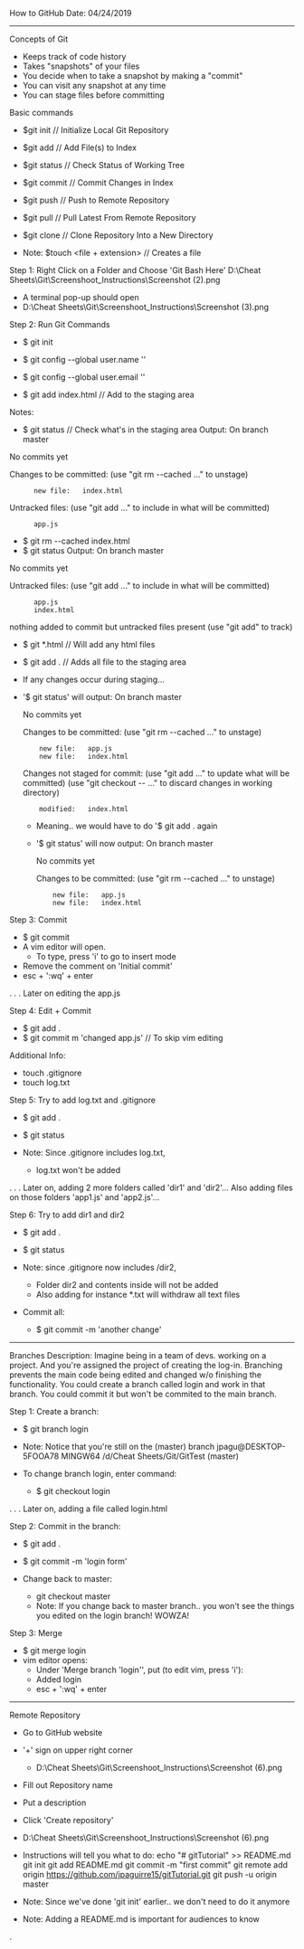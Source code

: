 How to GitHub
Date: 04/24/2019


--------------------------------------------------------------------------------
Concepts of Git
  - Keeps track of code history
  - Takes "snapshots" of your files
  - You decide when to take a snapshot by making a "commit"
  - You can visit any snapshot at any time
  - You can stage files before committing

Basic commands
  - $git init			                    // Initialize Local Git Repository
  - $git add <file>                   // Add File(s) to Index
  - $git status                       // Check Status of Working Tree
  - $git commit                       // Commit Changes in Index
  - $git push                         // Push to Remote Repository
  - $git pull                         // Pull Latest From Remote Repository
  - $git clone                        // Clone Repository Into a New Directory

  - Note: $touch <file + extension>   // Creates a file


Step 1: Right Click on a Folder and Choose 'Git Bash Here'
D:\Cheat Sheets\Git\Screenshoot_Instructions\Screenshot (2).png
  - A terminal pop-up should open
  - D:\Cheat Sheets\Git\Screenshoot_Instructions\Screenshot (3).png

Step 2: Run Git Commands
  - $ git init
  - $ git config --global user.name '<insert name here>'
  - $ git config --global user.email '<insert email here>'

  - $ git add index.html  // Add to the staging area

  Notes:
  - $ git status          // Check what's in the staging area
  Output:
  On branch master

  No commits yet

  Changes to be committed:
    (use "git rm --cached <file>..." to unstage)

          new file:   index.html

  Untracked files:
    (use "git add <file>..." to include in what will be committed)

          app.js


  - $ git rm --cached index.html
  - $ git status
  Output:
  On branch master

  No commits yet

  Untracked files:
    (use "git add <file>..." to include in what will be committed)

          app.js
          index.html

  nothing added to commit but untracked files present (use "git add" to track)

  - $ git *.html   // Will add any html files

  - $ git add .    // Adds all file to the staging area

  - If any changes occur during staging...
  - '$ git status' will output:
    On branch master

    No commits yet

    Changes to be committed:
      (use "git rm --cached <file>..." to unstage)

            new file:   app.js
            new file:   index.html

    Changes not staged for commit:
      (use "git add <file>..." to update what will be committed)
      (use "git checkout -- <file>..." to discard changes in working directory)

            modified:   index.html

    - Meaning.. we would have to do '$ git add .  again
    - '$ git status' will now output:
      On branch master

      No commits yet

      Changes to be committed:
        (use "git rm --cached <file>..." to unstage)

              new file:   app.js
              new file:   index.html

Step 3: Commit
  - $ git commit
  - A vim editor will open.
    - To type, press 'i' to go to insert mode
  - Remove the comment on 'Initial commit'
  - esc + ':wq' + enter


.
.
.
Later on editing the app.js

Step 4: Edit + Commit
  - $ git add .
  - $ git commit m 'changed app.js' // To skip vim editing


Additional Info:
  - touch .gitignore
  - touch log.txt

Step 5: Try to add log.txt and .gitignore
  - $ git add .
  - $ git status

  - Note: Since .gitignore includes log.txt,
    - log.txt won't be added

.
.
.
Later on, adding 2 more folders called 'dir1' and 'dir2'...
Also adding files on those folders 'app1.js' and 'app2.js'...

Step 6: Try to add dir1 and dir2
  - $ git add .
  - $ git status

  - Note: since .gitignore now includes /dir2,
    - Folder dir2 and contents inside will not be added
    - Also adding for instance *.txt will withdraw all text files


  - Commit all:
    - $ git commit -m 'another change'

--------------------------------------------------------------------------------

Branches
Description: Imagine being in a team of devs. working on a project. And you're
             assigned the project of creating the log-in. Branching prevents
             the main code being edited and changed w/o finishing the
             functionality. You could create a branch called login and work in
             that branch. You could commit it but won't be commited to the main
             branch.

Step 1: Create a branch:
  - $ git branch login

  - Note: Notice that you're still on the (master) branch
    jpagu@DESKTOP-5FOOA78 MINGW64 /d/Cheat Sheets/Git/GitTest (master)

  - To change branch login, enter command:
    - $ git checkout login

.
.
.
Later on, adding a file called login.html

Step 2: Commit in the branch:
  - $ git add .
  - $ git commit -m 'login form'

  - Change back to master:
    - git checkout master
    - Note: If you change back to master branch.. you won't see the things you
            edited on the login branch! WOWZA!

Step 3: Merge
  - $ git merge login
  - vim editor opens:
    - Under 'Merge branch 'login'', put (to edit vim, press 'i'):
    - Added login
    - esc + ':wq' + enter

--------------------------------------------------------------------------------

Remote Repository
  - Go to GitHub website
  - '+' sign on upper right corner
    - D:\Cheat Sheets\Git\Screenshoot_Instructions\Screenshot (6).png

  - Fill out Repository name
  - Put a description
  - Click 'Create repository'
  - D:\Cheat Sheets\Git\Screenshoot_Instructions\Screenshot (6).png

  - Instructions will tell you what to do:
    echo "# gitTutorial" >> README.md
    git init
    git add README.md
    git commit -m "first commit"
    git remote add origin https://github.com/jpaguirre15/gitTutorial.git
    git push -u origin master

  - Note: Since we've done 'git init' earlier.. we don't need to do it anymore
  - Note: Adding a README.md is important for audiences to know














.
